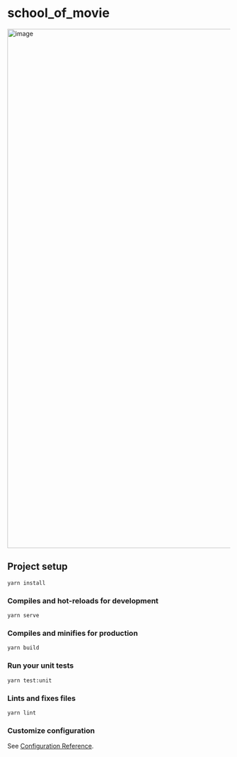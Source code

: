 # school_of_movie

<img width="1172" alt="image" src="https://github.com/OtsukaTomoaki/school_of_movie_web/assets/77523913/013f8200-36fa-4a85-a14f-27ea3aa980f9">


## Project setup
```
yarn install
```

### Compiles and hot-reloads for development
```
yarn serve
```

### Compiles and minifies for production
```
yarn build
```

### Run your unit tests
```
yarn test:unit
```

### Lints and fixes files
```
yarn lint
```

### Customize configuration
See [Configuration Reference](https://cli.vuejs.org/config/).
